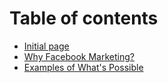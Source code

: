 # Table of contents

* [Initial page](README.md)
* [Why Facebook Marketing?](why-facebook-marketing.md)
* [Examples of What's Possible](examples-of-whats-possible.md)

